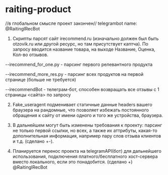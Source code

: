 # raiting-product

//в глобальном смысле проект закончен//
telegrambot name: @RaitingIRecBot

1. Скрипты парсят сайт irecommend.ru 
(изначально должен был быть otzovik.ru или другой ресурс, но там присутствует каптча). 
По запросу вводится название товара, на выходе Название, Оценка, Кол-во отзывов. 

--irecommend_for_one.py - парсинг первого релевантного продукта

--irecommend_more_res.py - парсинг всех продуктов на первой странице (больше не требуется)

--irecommendBot - телеграм-бот, способен возвращать все отзывы с 1 страницы <сайта> по запросу

2. Fake_useragent подменивает статичные данные headers вашего браузера на рандомные, что 
позволяет избежать постоянного обращения к сайту от имени одного и того же устройства, браузера. 

3. В дальнейшем могут быть изменены требования к проекту: 
парсинг не только первой ссылки, но всех, а также их аттрибуты, какая-то дополнительная информация,
например пару слов отзыва клиентов и т.д. (сделано +-).

4. Планируется перенос проекта на telegramAPI(бот) для дальнейшего использования, подключения
платного/бесплатного хост-сервера вместо локального, если это понадобится. (сделано +)
@RaitingIRecBot
